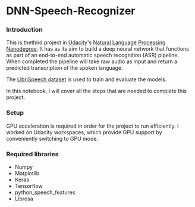 # DNN-Speech-Recognizer

### Introduction

This is thethird project in [Udacity](udacity.com)'s [Natural Language Processing Nanodegree](https://www.udacity.com/course/natural-language-processing-nanodegree--nd892). It has as its aim to build a deep neural network that functions as part of an end-to-end automatic speech recognition (ASR) pipeline. When completed the pipeline will take raw audio as input and return a predicted transcription of the spoken language.

The [LibriSpeech dataset](http://www.openslr.org/12/) is used to train and evaluate the models.

In this notebook, I will cover all the steps that are needed to complete this project.

### Setup

GPU acceleration is required in order for the project to run efficiently. I worked on Udacity workspaces, which provide GPU support by conveniently switching to GPU mode.


### Required libraries

- Numpy
- Matplotlib
- Keras
- Tensorflow
- python_speech_features
- Librosa
